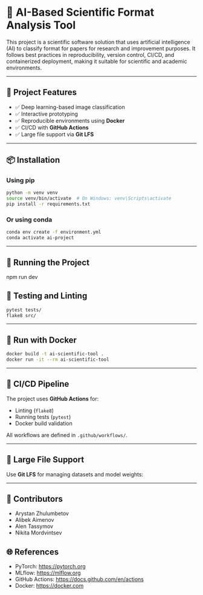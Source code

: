 # 🧠 AI-Based Scientific Format Analysis Tool

This project is a scientific software solution that uses artificial intelligence (AI) to classify format for papers for research and improvement purposes. It follows best practices in reproducibility, version control, CI/CD, and containerized deployment, making it suitable for scientific and academic environments.

---

## 🚀 Project Features

- ✅ Deep learning-based image classification
- ✅ Interactive prototyping
- ✅ Reproducible environments using **Docker**
- ✅ CI/CD with **GitHub Actions**
- ✅ Large file support via **Git LFS**


---

## 📦 Installation

### Using pip

```bash
python -m venv venv
source venv/bin/activate  # On Windows: venv\Scripts\activate
pip install -r requirements.txt
```

### Or using conda

```bash
conda env create -f environment.yml
conda activate ai-project
```

---

## 🧪 Running the Project

npm run dev

## 🧪 Testing and Linting

```bash
pytest tests/
flake8 src/
```

---

## 🐳 Run with Docker

```bash
docker build -t ai-scientific-tool .
docker run -it --rm ai-scientific-tool
```

---

## 🔁 CI/CD Pipeline

The project uses **GitHub Actions** for:
- Linting (`flake8`)
- Running tests (`pytest`)
- Docker build validation

All workflows are defined in `.github/workflows/`.



---

## 📂 Large File Support

Use **Git LFS** for managing datasets and model weights:




---

## 🙌 Contributors

- Arystan Zhulumbetov
- Alibek Aimenov
- Alen Tassymov
- Nikita Mordvintsev

## 🌐 References

- PyTorch: https://pytorch.org  
- MLflow: https://mlflow.org  
- GitHub Actions: https://docs.github.com/en/actions  
- Docker: https://docker.com  
